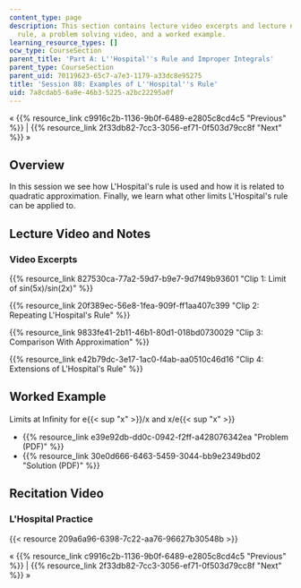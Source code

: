 ```yaml
---
content_type: page
description: This section contains lecture video excerpts and lecture notes on L'Hospital's
  rule, a problem solving video, and a worked example.
learning_resource_types: []
ocw_type: CourseSection
parent_title: 'Part A: L''Hospital''s Rule and Improper Integrals'
parent_type: CourseSection
parent_uid: 70119623-65c7-a7e3-1179-a33dc8e95275
title: 'Session 88: Examples of L''Hospital''s Rule'
uid: 7a8cdab5-6a9e-46b3-5225-a2bc22295a0f
---
```


« {{% resource_link c9916c2b-1136-9b0f-6489-e2805c8cd4c5 "Previous" %}} | {{% resource_link 2f33db82-7cc3-3056-ef71-0f503d79cc8f "Next" %}} »

Overview
--------

In this session we see how L'Hospital's rule is used and how it is related to quadratic approximation. Finally, we learn what other limits L'Hospital's rule can be applied to.

Lecture Video and Notes
-----------------------

### Video Excerpts

{{% resource_link 827530ca-77a2-59d7-b9e7-9d7f49b93601 "Clip 1: Limit of sin(5x)/sin(2x)" %}}

{{% resource_link 20f389ec-56e8-1fea-909f-ff1aa407c399 "Clip 2: Repeating L'Hospital's Rule" %}}

{{% resource_link 9833fe41-2b11-46b1-80d1-018bd0730029 "Clip 3: Comparison With Approximation" %}}

{{% resource_link e42b79dc-3e17-1ac0-f4ab-aa0510c46d16 "Clip 4: Extensions of L'Hospital's Rule" %}}

Worked Example
--------------

Limits at Inﬁnity for e{{< sup "x" >}}/x and x/e{{< sup "x" >}}

*   {{% resource_link e39e92db-dd0c-0942-f2ff-a428076342ea "Problem (PDF)" %}}
*   {{% resource_link 30e0d666-6463-5459-3044-bb9e2349bd02 "Solution (PDF)" %}}

Recitation Video
----------------

### L'Hospital Practice

{{< resource 209a6a96-6398-7c22-aa76-96627b30548b >}}

« {{% resource_link c9916c2b-1136-9b0f-6489-e2805c8cd4c5 "Previous" %}} | {{% resource_link 2f33db82-7cc3-3056-ef71-0f503d79cc8f "Next" %}} »